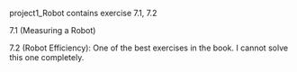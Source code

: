 project1_Robot contains exercise 7.1, 7.2

7.1 (Measuring a Robot)

7.2 (Robot Efficiency): One of the best exercises in the book.
I cannot solve this one completely.
